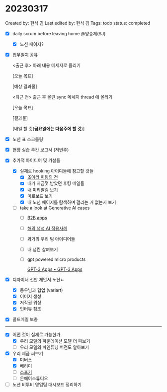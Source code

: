 # 20230317

Created by: 현식 김
Last edited by: 현식 김
Tags: todo
status: completed

- [x]  daily scrum before leaving home  @양승제(SJ)
    - [x]  노션 페이지?
- [x]  업무일지 공유
    
    <출근 후> 아래 내용 메세지로 올리기
    
    [오늘 목표]
    
    [예상 결과물]
    
    <퇴근 전> 출근 후 올린 sync 메세지 thread 에 올리기
    
    [오늘 목표]
    
    [결과물]
    
    [내일 할 것(**금요일에는 다음주에 할 것**)]
    
- [x]  노션 표 스크롤링
- [x]  현장 실습 주간 보고서 (저번주)
- [x]  추가적 아이디어 및 가설들
    - [x]  실제로 hooking 아이디들에 참고할 것들
        - [x]  [조아라 미팅의 건](20230309%20%E1%84%8C%E1%85%A9%E1%84%8B%E1%85%A1%E1%84%85%E1%85%A1%20%E1%84%86%E1%85%B5%E1%84%90%E1%85%B5%E1%86%BC%E1%84%8B%E1%85%B4%20%E1%84%80%E1%85%A5%E1%86%AB%20by%20%E1%84%89%E1%85%B3%E1%86%BC%E1%84%8C%E1%85%A6%E1%84%82%E1%85%B5%E1%86%B7%203e2c874f9a474be8b122ea60e21f311b.md)
        - [x]  내가 지금껏 받았던 후킹 메일들
        - [x]  내 미리알림 보기
        - [x]  미로보드 보기
        - [x]  내 노션 페이지를 탐색하며 걸리는 거 없는지 보기
    - [ ]  take a look at Generative AI cases
        - [ ]  [B2B apps](https://www.notion.so/SaaS-B2B-by-bf26e8c9605744aa9c710a62cdc36b41?pvs=21)
        - [ ]  [해외 생성 AI 적용사례](https://www.notion.so/AI-fc66f14a19f3421a8564c616513692ac?pvs=21)
        - [ ]  과거의 우리 팀 아이디어들
        - [ ]  내 냅킨 살펴보기
        - [ ]  gpt powered micro products
            
            [GPT-3 Apps • GPT-3 Apps](https://gpt-apps.com/)
            
- [x]  디자이너 전반 제안서 노션ㄴ
    - [x]  동우님과 협업 (variart)
    - [x]  이미지 생성
    - [x]  저작권 워싱
    - [x]  인터뷰 참조
- [x]  콜드메일 보충

---

- [x]  어떤 것이 실제로 가능한가
    - [x]  우리 모델의 파운데이션 모델 더 파보기
    - [ ]  우리 모델의 파인튜닝 버전도 알아보기
- [x]  우리 제품 써보기
    - [x]  미버스
    - [x]  베리미
    - [ ]  [스포키](https://mirakle.mk.co.kr/view.php?year=2023&no=183347)
    - [ ]  온에어스튜디오
- [ ]  노션 비투비 영업팀 대시보드 정리하기